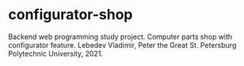 # configurator-shop

Backend web programming study project. Computer parts shop with configurator feature.
Lebedev Vladimir, Peter the Great St. Petersburg Polytechnic University, 2021.
